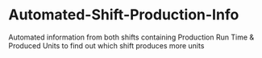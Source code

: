# Automated-Shift-Production-Info
Automated information from both shifts containing Production Run Time &amp; Produced Units to find out which shift produces more units
